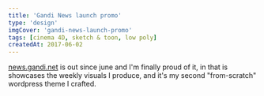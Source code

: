 ```yaml
---
title: 'Gandi News launch promo'
type: 'design'
imgCover: 'gandi-news-launch-promo'
tags: [cinema 4D, sketch & toon, low poly]
createdAt: 2017-06-02
---
```


[news.gandi.net](http://news.gandi.net) is out since june and I'm finally proud of it, in that is showcases the weekly visuals I produce, and it's my second "from-scratch" wordpress theme I crafted.
<!--more-->